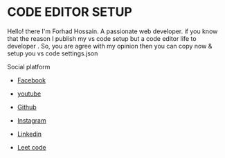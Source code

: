 # CODE EDITOR SETUP

Hello! there I'm Forhad Hossain. A passionate web developer. if you know that the reason I publish my vs code setup but a code editor life to developer . So, you are agree with my opinion then you can copy now & setup you vs code settings.json


Social platform
- [Facebook](https://facebook.com/yesforhad)
 
- [youtube](https://youtube.com/@esforhad)
 
- [Github](https://github.com/yesforhad)
 
- [Instagram](https://instagram.com/yesforhad)
 
- [Linkedin](https://linkedin/yesforhad)
 
- [Leet code](https://leetcode/yesforhad)
